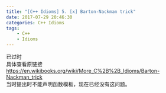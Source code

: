 ```yaml
---
title: "[C++ Idioms] 5. [x] Barton-Nackman trick"
date: 2017-07-29 20:46:30
categories: C++ Idioms
tags:
    - C++
    - Idioms
---
```

已过时<!--more-->  
具体查看原链接<https://en.wikibooks.org/wiki/More_C%2B%2B_Idioms/Barton-Nackman_trick>  
当时提出时不能声明函数模板，现在已经没有这问题。  